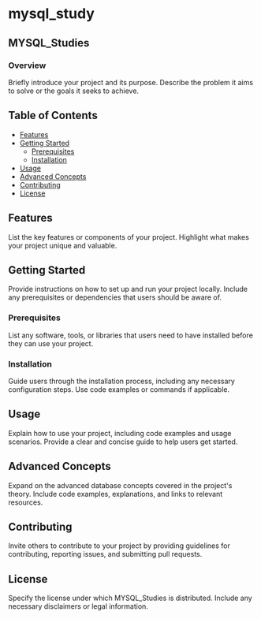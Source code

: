 # mysql_study

## MYSQL_Studies

### Overview

Briefly introduce your project and its purpose. Describe the problem it aims to solve or the goals it seeks to achieve.

## Table of Contents

- [Features](#features)
- [Getting Started](#getting-started)
  - [Prerequisites](#prerequisites)
  - [Installation](#installation)
- [Usage](#usage)
- [Advanced Concepts](#advanced-concepts)
- [Contributing](#contributing)
- [License](#license)

## Features

List the key features or components of your project. Highlight what makes your project unique and valuable.

## Getting Started

Provide instructions on how to set up and run your project locally. Include any prerequisites or dependencies that users should be aware of.

### Prerequisites

List any software, tools, or libraries that users need to have installed before they can use your project.

### Installation

Guide users through the installation process, including any necessary configuration steps. Use code examples or commands if applicable.

## Usage

Explain how to use your project, including code examples and usage scenarios. Provide a clear and concise guide to help users get started.

## Advanced Concepts

Expand on the advanced database concepts covered in the project's theory. Include code examples, explanations, and links to relevant resources.

## Contributing

Invite others to contribute to your project by providing guidelines for contributing, reporting issues, and submitting pull requests.

## License

Specify the license under which  MYSQL_Studies  is distributed. Include any necessary disclaimers or legal information.
